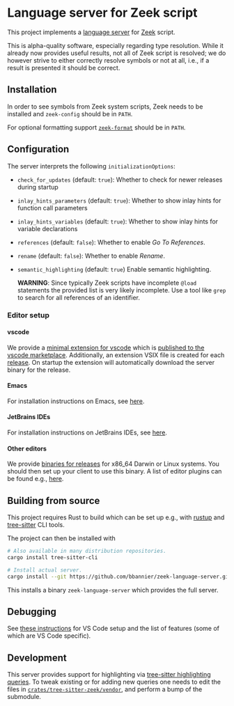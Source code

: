 # Language server for Zeek script

This project implements a
[language server](https://microsoft.github.io/language-server-protocol/)
for [Zeek](https://zeek.org/) script.

This is alpha-quality software, especially regarding type resolution. While it
already now provides useful results, not all of Zeek script is resolved; we do
however strive to either correctly resolve symbols or not at all, i.e., if a
result is presented it should be correct.

## Installation

In order to see symbols from Zeek system scripts, Zeek needs to be installed
and `zeek-config` should be in `PATH`.

For optional formatting support
[`zeek-format`](https://github.com/zeek/zeekscript/) should be in `PATH`.

## Configuration

The server interprets the following `initializationOptions`:

- `check_for_updates` (default: `true`):
  Whether to check for newer releases during startup
- `inlay_hints_parameters` (default: `true`):
  Whether to show inlay hints for function call parameters
- `inlay_hints_variables` (default: `true`):
  Whether to show inlay hints for variable declarations
- `references` (default: `false`):
  Whether to enable _Go To References_.
- `rename` (default: `false`):
  Whether to enable _Rename_.
- `semantic_highlighting` (default: `true`)
  Enable semantic highlighting.

  **WARNING**: Since typically Zeek scripts have incomplete `@load` statements
  the provided list is very likely incomplete. Use a tool like `grep` to search
  for all references of an identifier.

### Editor setup

#### vscode

We provide a [minimal extension for
vscode](https://github.com/bbannier/zeek-language-server/tree/main/vscode)
which is [published to the vscode
marketplace](https://marketplace.visualstudio.com/items?itemName=bbannier.zeek-language-server).
Additionally, an extension VSIX file is created for each
[release](https://github.com/bbannier/zeek-language-server/releases). On
startup the extension will automatically download the server binary for the
release.

#### Emacs

For installation instructions on Emacs, see
[here](README.emacs.md).

#### JetBrains IDEs

For installation instructions on JetBrains IDEs, see
[here](README.intellij.md).

#### Other editors

We provide [binaries for
releases](https://github.com/bbannier/zeek-language-server/releases) for x86_64
Darwin or Linux systems. You should then set up your client to use this binary.
A list of editor plugins can be found e.g.,
[here](https://langserver.org/#implementations-client).

## Building from source

This project requires Rust to build which can be set up e.g., with [rustup] and
[tree-sitter](https://tree-sitter.github.io/) CLI tools.

The project can then be installed with

```sh
# Also available in many distribution repositories.
cargo install tree-sitter-cli

# Install actual server.
cargo install --git https://github.com/bbannier/zeek-language-server.git
```

This installs a binary `zeek-language-server` which provides the full server.

[rustup]: https://rustup.rs

## Debugging

See [these instructions](./DEBUGGING.md) for VS Code setup and the list of
features (some of which are VS Code specific).

## Development

This server provides support for highlighting via [tree-sitter highlighting
queries](https://tree-sitter.github.io/tree-sitter/syntax-highlighting). To
tweak existing or for adding new queries one needs to edit the files in
[`crates/tree-sitter-zeek/vendor`](https://github.com/bbannier/zeek-language-server/tree/main/crates/tree-sitter-zeek/vendor),
and perform a bump of the submodule.
